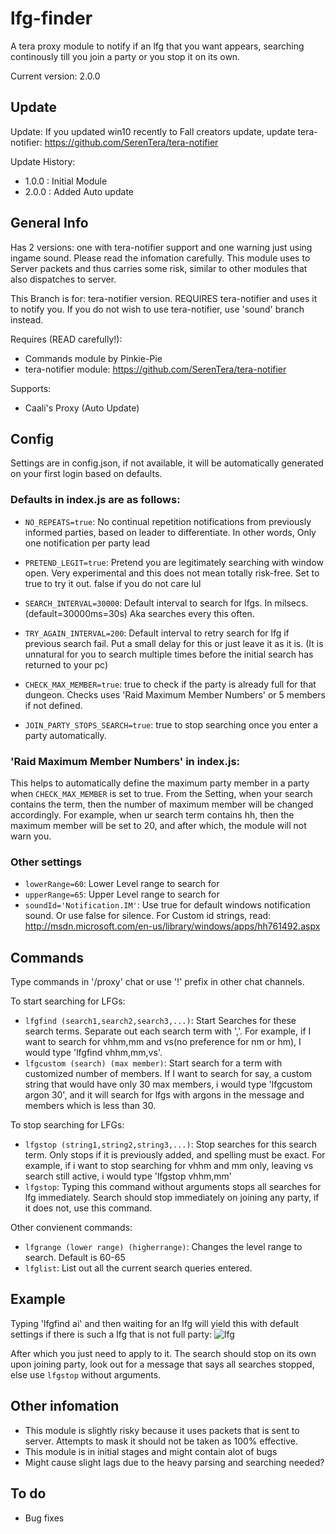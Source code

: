 # lfg-finder
A tera proxy module to notify if an lfg that you want appears, searching continously till you join a party or you stop it on its own. 

Current version: 2.0.0

## Update
Update: If you updated win10 recently to Fall creators update, update tera-notifier: https://github.com/SerenTera/tera-notifier

Update History:

 - 1.0.0 : Initial Module
 - 2.0.0 : Added Auto update
## General Info
Has 2 versions: one with tera-notifier support and one warning just using ingame sound. Please read the infomation carefully. This module uses to Server packets and thus carries some risk, similar to other modules that also dispatches to server.

This Branch is for: tera-notifier version. REQUIRES tera-notifier and uses it to notify you. If you do not wish to use tera-notifier, use 'sound' branch instead.

Requires (READ carefully!):
- Commands module by Pinkie-Pie
- tera-notifier module: https://github.com/SerenTera/tera-notifier

Supports:
 - Caali's Proxy (Auto Update)
 
## Config
Settings are in config.json, if not available, it will be automatically generated on your first login based on defaults.

### Defaults in index.js are as follows:
- `NO_REPEATS=true`: No continual repetition notifications from previously informed parties, based on leader to differentiate. In other words, Only one notification per party lead

- `PRETEND_LEGIT=true`: Pretend you are legitimately searching with window open. Very experimental and this does not mean totally risk-free. Set to true to try it out. false if you do not care lul

- `SEARCH_INTERVAL=30000`: Default interval to search for lfgs. In milsecs. (default=30000ms=30s) Aka searches every this often.

- `TRY_AGAIN_INTERVAL=200`: Default interval to retry search for lfg if previous search fail. Put a small delay for this or just leave it as it is. (It is unnatural for you to search multiple times before the initial search has returned to your pc)

- `CHECK_MAX_MEMBER=true`: true to check if the party is already full for that dungeon. Checks uses 'Raid Maximum Member Numbers' or 5 members if not defined. 

- `JOIN_PARTY_STOPS_SEARCH=true`: true to stop searching once you enter a party automatically.

### 'Raid Maximum Member Numbers' in index.js:
This helps to automatically define the maximum party member in a party when `CHECK_MAX_MEMBER` is set to true.
From the Setting, when your search contains the term, then the number of maximum member will be changed accordingly. For example, when ur search term contains hh, then the maximum member will be set to 20, and after which, the module will not warn you.

### Other settings
- `lowerRange=60`: Lower Level range to search for
- `upperRange=65`: Upper Level range to search for
- `soundId='Notification.IM'`: Use true for default windows notification sound. Or use false for silence. For Custom id strings, read: http://msdn.microsoft.com/en-us/library/windows/apps/hh761492.aspx
 
## Commands
Type commands in '/proxy' chat or use '!' prefix in other chat channels.

To start searching for LFGs:
- `lfgfind (search1,search2,search3,...)`: Start Searches for these search terms. Separate out each search term with ','. For example, if I want to search for vhhm,mm and vs(no preference for nm or hm), I would type 'lfgfind vhhm,mm,vs'.
- `lfgcustom (search) (max member)`: Start search for a term with customized number of members. If I want to search for say, a custom string that would have only 30 max members, i would type 'lfgcustom argon 30', and it will search for lfgs with argons in the message and members which is less than 30.

To stop searching for LFGs:
- `lfgstop (string1,string2,string3,...)`: Stop searches for this search term. Only stops if it is previously added, and spelling must be exact. For example, if i want to stop searching for vhhm and mm only, leaving vs search still active, i would type 'lfgstop vhhm,mm'
- `lfgstop`: Typing this command without arguments stops all searches for lfg immediately. Search should stop immediately on joining any party, if it does not, use this command.

Other convienent commands:
- `lfgrange (lower range) (higherrange)`: Changes the level range to search. Default is 60-65
- `lfglist`: List out all the current search queries entered.


## Example
Typing 'lfgfind ai' and then waiting for an lfg will yield this with default settings if there is such a lfg that is not full party:
![lfg](http://i.imgur.com/wZOu8mA.jpg)

After which you just need to apply to it. The search should stop on its own upon joining party, look out for a message that says all searches stopped, else use `lfgstop` without arguments.
## Other infomation
- This module is slightly risky because it uses packets that is sent to server. Attempts to mask it should not be taken as 100% effective. 
- This module is in initial stages and might contain alot of bugs
- Might cause slight lags due to the heavy parsing and searching needed?

## To do
- Bug fixes
